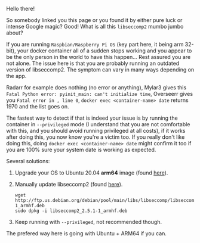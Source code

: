 Hello there!

So somebody linked you this page or you found it by either pure luck or intense Google magic? Good! What is all this `libseccomp2` mumbo jumbo about?

If you are running `Raspbian/Raspberry Pi OS` (key part here, it being arm 32-bit), your docker container all of a sudden stops working and you appear to be the only person in the world to have this happen... Rest assured you are not alone. The issue here is that you are probably running an outdated version of libseccomp2. The symptom can vary in many ways depending on the app.

Radarr for example does nothing (no error or anything), Mylar3 gives this `Fatal Python error: pyinit_main: can't initialize time`, Overseerr gives you `Fatal error in , line 0`, `docker exec <container-name> date` returns 1970 and the list goes on.

The fastest way to detect if that is indeed your issue is by running the container in `--privileged` mode (I understand that you are not comfortable with this, and you should avoid running privileged at all costs), if it works after doing this, you now know you're a victim too. If you really don't like doing this, doing `docker exec <container-name> date` might confirm it too if you are 100% sure your system date is working as expected.

Several solutions:

1. Upgrade your OS to Ubuntu 20.04 **arm64** image (found [here](https://ubuntu.com/download/raspberry-pi)).
2. Manually update libseccomp2 (found [here](http://ftp.us.debian.org/debian/pool/main/libs/libseccomp/)).

    ```shell
    wget http://ftp.us.debian.org/debian/pool/main/libs/libseccomp/libseccomp2_2.5.1-1_armhf.deb
    sudo dpkg -i libseccomp2_2.5.1-1_armhf.deb
    ```

3. Keep running with `--privileged`, not recommended though.

The prefered way here is going with Ubuntu + ARM64 if you can.
